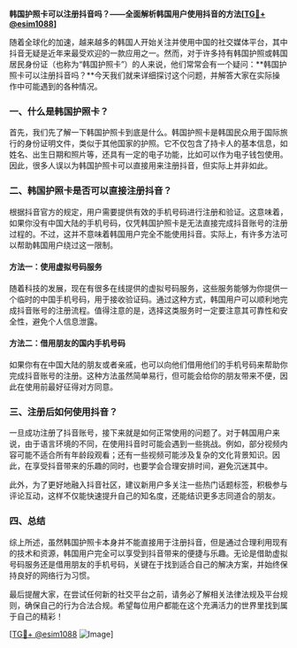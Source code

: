 **韩国护照卡可以注册抖音吗？——全面解析韩国用户使用抖音的方法[[TG💪+ @esim1088](https://t.me/s/esim1088)]**

随着全球化的加速，越来越多的韩国人开始关注并使用中国的社交媒体平台，其中抖音无疑是近年来最受欢迎的一款应用之一。然而，对于许多持有韩国护照或韩国居民身份证（也称为“韩国护照卡”）的人来说，他们常常会有一个疑问：**韩国护照卡可以注册抖音吗？**今天我们就来详细探讨这个问题，并解答大家在实际操作中可能遇到的各种情况。

### 一、什么是韩国护照卡？

首先，我们先了解一下韩国护照卡到底是什么。韩国护照卡是韩国民众用于国际旅行的身份证明文件，类似于其他国家的护照。它不仅包含了持卡人的基本信息，如姓名、出生日期和照片等，还具有一定的电子功能，比如可以作为电子钱包使用。因此，很多人误以为韩国护照卡可以直接用来注册抖音，但实际上并非如此。

### 二、韩国护照卡是否可以直接注册抖音？

根据抖音官方的规定，用户需要提供有效的手机号码进行注册和验证。这意味着，如果你没有中国大陆的手机号码，仅凭韩国护照卡是无法直接完成抖音账号的注册过程的。不过，这并不意味着韩国用户完全不能使用抖音。实际上，有许多方法可以帮助韩国用户绕过这一限制。

#### 方法一：使用虚拟号码服务

随着科技的发展，现在有很多在线提供的虚拟号码服务，这些服务能够为你提供一个临时的中国手机号码，用于接收验证码。通过这种方式，韩国用户可以顺利地完成抖音账号的注册流程。值得注意的是，选择这类服务时一定要注意其可靠性和安全性，避免个人信息泄露。

#### 方法二：借用朋友的国内手机号码

如果你有在中国大陆的朋友或者亲戚，也可以向他们借用他们的手机号码来帮助你完成抖音账号的注册。这种方法虽然简单易行，但可能会给你的朋友带来不便，因此在使用前最好征得对方同意。

### 三、注册后如何使用抖音？

一旦成功注册了抖音账号，接下来就是如何正常使用的问题了。对于韩国用户来说，由于语言环境的不同，在使用抖音时可能会遇到一些挑战。例如，部分视频内容可能不适合所有年龄段观看；还有一些视频可能涉及复杂的文化背景知识。因此，在享受抖音带来的乐趣的同时，也要学会合理安排时间，避免沉迷其中。

此外，为了更好地融入抖音社区，建议新用户多关注一些热门话题标签，积极参与评论互动，这样不仅能快速提升自己的知名度，还能结识更多志同道合的朋友。

### 四、总结

综上所述，虽然韩国护照卡本身并不能直接用于注册抖音，但是通过合理利用现有的技术和资源，韩国用户完全可以享受到抖音带来的便捷与乐趣。无论是借助虚拟号码服务还是借用朋友的手机号码，关键在于找到适合自己的解决方案，并始终保持良好的网络行为习惯。

最后提醒大家，在尝试任何新的社交平台之前，请务必了解相关法律法规及平台规则，确保自己的行为合法合规。希望每位用户都能在这个充满活力的世界里找到属于自己的精彩！

[[TG💪+ @esim1088](https://t.me/s/esim1088) ![Image](https://i.postimg.cc/4NQfJmqS/Snipaste-2025-05-13-00-14-12.png)]